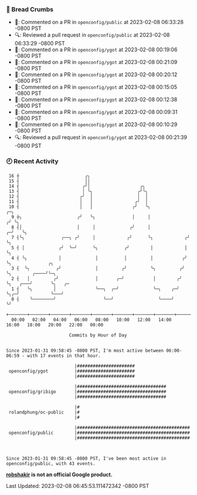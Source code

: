 ### 🍞 Bread Crumbs

 * 💬: Commented on a PR in  `openconfig/public` at 2023-02-08 06:33:28 -0800 PST
 * 🔍: Reviewed a pull request in  `openconfig/public` at 2023-02-08 06:33:29 -0800 PST
 * 💬: Commented on a PR in  `openconfig/ygot` at 2023-02-08 00:19:06 -0800 PST
 * 💬: Commented on a PR in  `openconfig/ygot` at 2023-02-08 00:21:09 -0800 PST
 * 💬: Commented on a PR in  `openconfig/ygot` at 2023-02-08 00:20:12 -0800 PST
 * 💬: Commented on a PR in  `openconfig/ygot` at 2023-02-08 00:15:05 -0800 PST
 * 💬: Commented on a PR in  `openconfig/ygot` at 2023-02-08 00:12:38 -0800 PST
 * 💬: Commented on a PR in  `openconfig/ygot` at 2023-02-08 00:09:31 -0800 PST
 * 💬: Commented on a PR in  `openconfig/ygot` at 2023-02-08 00:10:29 -0800 PST
 * 🔍: Reviewed a pull request in  `openconfig/ygot` at 2023-02-08 00:21:39 -0800 PST

### 🕘 Recent Activity
```
 16 ┼                         ╭╮
 15 ┤                         ││
 14 ┤                        ╭╯│                   ╭╮
 13 ┤                        │ ╰╮                 ╭╯╰╮
 12 ┤                       ╭╯  │                 │  │
 11 ┤                       │   │                ╭╯  │
 10 ┤                       │   │               ╭╯   ╰╮                 ╭─╮
  9 ┼╮                     ╭╯   ╰╮              │     │                ╭╯ ╰╮
  8 ┤│                     │     │             ╭╯     │              ╭─╯   ╰╮
  7 ┤╰╮              ╭──╮ ╭╯     │            ╭╯      ╰╮            ╭╯      ╰╮
  5 ┤ │             ╭╯  ╰─╯      ╰╮          ╭╯        │            │        ╰╮
  4 ┤ ╰╮            │             │          │         │           ╭╯         ╰╮              ╭╮
  3 ┤  ╰╮          ╭╯             │         ╭╯         ╰╮         ╭╯           ╰╮        ╭────╯╰─╮
  2 ┤   │         ╭╯              │       ╭─╯           │        ╭╯             ╰╮   ╭───╯       ╰╮   ╭─
  1 ┤   ╰╮        │               ╰──╮  ╭─╯             ╰─╮    ╭─╯               ╰╮╭─╯            ╰───╯
  0 ┤    ╰────────╯                  ╰──╯                 ╰────╯                  ╰╯
    +───────+───────+───────+───────+───────+───────+───────+───────+───────+───────+───────+───────+────
  00:00   02:00   04:00   06:00   08:00   10:00   12:00   14:00   16:00   18:00   20:00   22:00   00:00   

						Commits by Hour of Day


Since 2023-01-31 09:58:45 -0800 PST, I'm most active between 06:00-06:59 - with 17 events in that hour.

```



```
                          |######################
 openconfig/ygot          |######################
                          |######################

                          |##################################
 openconfig/gribigo       |##################################
                          |##################################

                          |#
 rolandphung/oc-public    |#
                          |#

                          |###########################################
 openconfig/public        |###########################################
                          |###########################################



Since 2023-01-31 09:58:45 -0800 PST, I've been most active in openconfig/public, with 43 events.

```
**[robshakir](mailto:robjs@google.com) is not an official Google product.**  


Last Updated: 2023-02-08 06:45:53.111472342 -0800 PST
